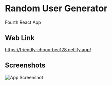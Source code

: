 
# Random User Generator

Fourth React App


## Web Link



https://friendly-choux-bec128.netlify.app/
## Screenshots

![App Screenshot](https://i.postimg.cc/Gp7Nv8bL/2023-02-23-15-34.png)

